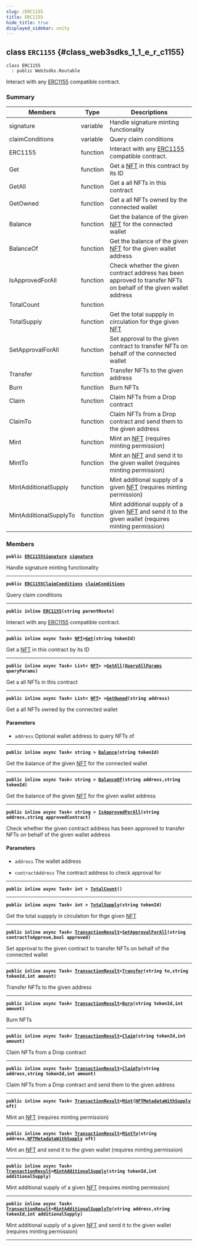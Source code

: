 ```yaml
---
slug: /ERC1155
title: ERC1155
hide_title: true
displayed_sidebar: unity
---
```


## class `ERC1155` {#class_web3sdks_1_1_e_r_c1155}

```
class ERC1155
  : public Web3sdks.Routable
```

Interact with any [ERC1155](#class_web3sdks_1_1_e_r_c1155) compatible contract.

### Summary

| Members                | Type     | Descriptions                                                                                                                                       |
| ---------------------- | -------- | -------------------------------------------------------------------------------------------------------------------------------------------------- |
| signature              | variable | Handle signature minting functionality                                                                                                             |
| claimConditions        | variable | Query claim conditions                                                                                                                             |
| ERC1155                | function | Interact with any [ERC1155](#class_web3sdks_1_1_e_r_c1155) compatible contract.                                                                    |
| Get                    | function | Get a [NFT](docs/unity/NFT.md#struct_web3sdks_1_1_n_f_t) in this contract by its ID                                                                |
| GetAll                 | function | Get a all NFTs in this contract                                                                                                                    |
| GetOwned               | function | Get a all NFTs owned by the connected wallet                                                                                                       |
| Balance                | function | Get the balance of the given [NFT](docs/unity/NFT.md#struct_web3sdks_1_1_n_f_t) for the connected wallet                                           |
| BalanceOf              | function | Get the balance of the given [NFT](docs/unity/NFT.md#struct_web3sdks_1_1_n_f_t) for the given wallet address                                       |
| IsApprovedForAll       | function | Check whether the given contract address has been approved to transfer NFTs on behalf of the given wallet address                                  |
| TotalCount             | function |                                                                                                                                                    |
| TotalSupply            | function | Get the total suppply in circulation for thge given [NFT](docs/unity/NFT.md#struct_web3sdks_1_1_n_f_t)                                             |
| SetApprovalForAll      | function | Set approval to the given contract to transfer NFTs on behalf of the connected wallet                                                              |
| Transfer               | function | Transfer NFTs to the given address                                                                                                                 |
| Burn                   | function | Burn NFTs                                                                                                                                          |
| Claim                  | function | Claim NFTs from a Drop contract                                                                                                                    |
| ClaimTo                | function | Claim NFTs from a Drop contract and send them to the given address                                                                                 |
| Mint                   | function | Mint an [NFT](docs/unity/NFT.md#struct_web3sdks_1_1_n_f_t) (requires minting permission)                                                           |
| MintTo                 | function | Mint an [NFT](docs/unity/NFT.md#struct_web3sdks_1_1_n_f_t) and send it to the given wallet (requires minting permission)                           |
| MintAdditionalSupply   | function | Mint additional supply of a given [NFT](docs/unity/NFT.md#struct_web3sdks_1_1_n_f_t) (requires minting permission)                                 |
| MintAdditionalSupplyTo | function | Mint additional supply of a given [NFT](docs/unity/NFT.md#struct_web3sdks_1_1_n_f_t) and send it to the given wallet (requires minting permission) |

### Members

**`public `[`ERC1155Signature`](docs/unity/ERC1155Signature.md#class_web3sdks_1_1_e_r_c1155_signature)` `[`signature`](#class_web3sdks_1_1_e_r_c1155_1a2a32b15f7517ff2b5c0b3058dc84cfaa)**

Handle signature minting functionality

---

**`public `[`ERC1155ClaimConditions`](docs/unity/ERC1155ClaimConditions.md#class_web3sdks_1_1_e_r_c1155_claim_conditions)` `[`claimConditions`](#class_web3sdks_1_1_e_r_c1155_1ac534336b106a0c3cc75fe3f7f1aa6af2)**

Query claim conditions

---

**`public inline `[`ERC1155`](#class_web3sdks_1_1_e_r_c1155_1a483c184b7a11ba13d889dfd6ab8279db)`(string parentRoute)`**

Interact with any [ERC1155](#class_web3sdks_1_1_e_r_c1155) compatible contract.

---

**`public inline async Task< `[`NFT`](docs/unity/NFT.md#struct_web3sdks_1_1_n_f_t)`>`[`Get`](#class_web3sdks_1_1_e_r_c1155_1a63c2bb66d9793de4b7833b177f43742f)`(string tokenId)`**

Get a [NFT](docs/unity/NFT.md#struct_web3sdks_1_1_n_f_t) in this contract by its ID

---

**`public inline async Task< List< `[`NFT`](docs/unity/NFT.md#struct_web3sdks_1_1_n_f_t)`> >`[`GetAll`](#class_web3sdks_1_1_e_r_c1155_1ade82d4c460e2d03338a8359799f04315)`(`[`QueryAllParams`](docs/unity/QueryAllParams.md#class_web3sdks_1_1_query_all_params)` queryParams)`**

Get a all NFTs in this contract

---

**`public inline async Task< List< `[`NFT`](docs/unity/NFT.md#struct_web3sdks_1_1_n_f_t)`> >`[`GetOwned`](#class_web3sdks_1_1_e_r_c1155_1a4847db422c934ea15885812818c5df70)`(string address)`**

Get a all NFTs owned by the connected wallet

#### Parameters

- `address` Optional wallet address to query NFTs of

---

**`public inline async Task< string > `[`Balance`](#class_web3sdks_1_1_e_r_c1155_1ad45b2fd1face5ab8782ef52dbf00641b)`(string tokenId)`**

Get the balance of the given [NFT](docs/unity/NFT.md#struct_web3sdks_1_1_n_f_t) for the connected wallet

---

**`public inline async Task< string > `[`BalanceOf`](#class_web3sdks_1_1_e_r_c1155_1ac6a1e8fd9685609764fef8cee977c798)`(string address,string tokenId)`**

Get the balance of the given [NFT](docs/unity/NFT.md#struct_web3sdks_1_1_n_f_t) for the given wallet address

---

**`public inline async Task< string > `[`IsApprovedForAll`](#class_web3sdks_1_1_e_r_c1155_1a73a3186f0d474aaa2f558092d9412657)`(string address,string approvedContract)`**

Check whether the given contract address has been approved to transfer NFTs on behalf of the given wallet address

#### Parameters

- `address` The wallet address

- `contractAddress` The contract address to check approval for

---

**`public inline async Task< int > `[`TotalCount`](#class_web3sdks_1_1_e_r_c1155_1aa7acea9b8e8a4182c13005eb91659787)`()`**

---

**`public inline async Task< int > `[`TotalSupply`](#class_web3sdks_1_1_e_r_c1155_1ab8c0d2ebadce87b20733f0bcb2c8aa33)`(string tokenId)`**

Get the total suppply in circulation for thge given [NFT](docs/unity/NFT.md#struct_web3sdks_1_1_n_f_t)

---

**`public inline async Task< `[`TransactionResult`](docs/unity/TransactionResult.md#class_web3sdks_1_1_transaction_result)`>`[`SetApprovalForAll`](#class_web3sdks_1_1_e_r_c1155_1acb2bfdec9ac10991f803f45c6ea51c9b)`(string contractToApprove,bool approved)`**

Set approval to the given contract to transfer NFTs on behalf of the connected wallet

---

**`public inline async Task< `[`TransactionResult`](docs/unity/TransactionResult.md#class_web3sdks_1_1_transaction_result)`>`[`Transfer`](#class_web3sdks_1_1_e_r_c1155_1a54d323f8b987eff23ea6fece08d64206)`(string to,string tokenId,int amount)`**

Transfer NFTs to the given address

---

**`public inline async Task< `[`TransactionResult`](docs/unity/TransactionResult.md#class_web3sdks_1_1_transaction_result)`>`[`Burn`](#class_web3sdks_1_1_e_r_c1155_1a8a618ff94f4852a8c6d044e86b1c710e)`(string tokenId,int amount)`**

Burn NFTs

---

**`public inline async Task< `[`TransactionResult`](docs/unity/TransactionResult.md#class_web3sdks_1_1_transaction_result)`>`[`Claim`](#class_web3sdks_1_1_e_r_c1155_1ab15badd43557f50ccf48f91ce59a2eec)`(string tokenId,int amount)`**

Claim NFTs from a Drop contract

---

**`public inline async Task< `[`TransactionResult`](docs/unity/TransactionResult.md#class_web3sdks_1_1_transaction_result)`>`[`ClaimTo`](#class_web3sdks_1_1_e_r_c1155_1afcd180cf9957c6ecd3a225775c64c3af)`(string address,string tokenId,int amount)`**

Claim NFTs from a Drop contract and send them to the given address

---

**`public inline async Task< `[`TransactionResult`](docs/unity/TransactionResult.md#class_web3sdks_1_1_transaction_result)`>`[`Mint`](#class_web3sdks_1_1_e_r_c1155_1ac040bd536835409f3a8894f3b7c1e2f6)`(`[`NFTMetadataWithSupply`](docs/unity/NFTMetadataWithSupply.md#struct_web3sdks_1_1_n_f_t_metadata_with_supply)` nft)`**

Mint an [NFT](docs/unity/NFT.md#struct_web3sdks_1_1_n_f_t) (requires minting permission)

---

**`public inline async Task< `[`TransactionResult`](docs/unity/TransactionResult.md#class_web3sdks_1_1_transaction_result)`>`[`MintTo`](#class_web3sdks_1_1_e_r_c1155_1a9fc14df1a0e6c0f77ffa0f03315b2af6)`(string address,`[`NFTMetadataWithSupply`](docs/unity/NFTMetadataWithSupply.md#struct_web3sdks_1_1_n_f_t_metadata_with_supply)` nft)`**

Mint an [NFT](docs/unity/NFT.md#struct_web3sdks_1_1_n_f_t) and send it to the given wallet (requires minting permission)

---

**`public inline async Task< `[`TransactionResult`](docs/unity/TransactionResult.md#class_web3sdks_1_1_transaction_result)`>`[`MintAdditionalSupply`](#class_web3sdks_1_1_e_r_c1155_1ad848a5e7b8e0d0b2391d0063ea10f129)`(string tokenId,int additionalSupply)`**

Mint additional supply of a given [NFT](docs/unity/NFT.md#struct_web3sdks_1_1_n_f_t) (requires minting permission)

---

**`public inline async Task< `[`TransactionResult`](docs/unity/TransactionResult.md#class_web3sdks_1_1_transaction_result)`>`[`MintAdditionalSupplyTo`](#class_web3sdks_1_1_e_r_c1155_1a1ef539e70f016c3ba74d861437168668)`(string address,string tokenId,int additionalSupply)`**

Mint additional supply of a given [NFT](docs/unity/NFT.md#struct_web3sdks_1_1_n_f_t) and send it to the given wallet (requires minting permission)

---

